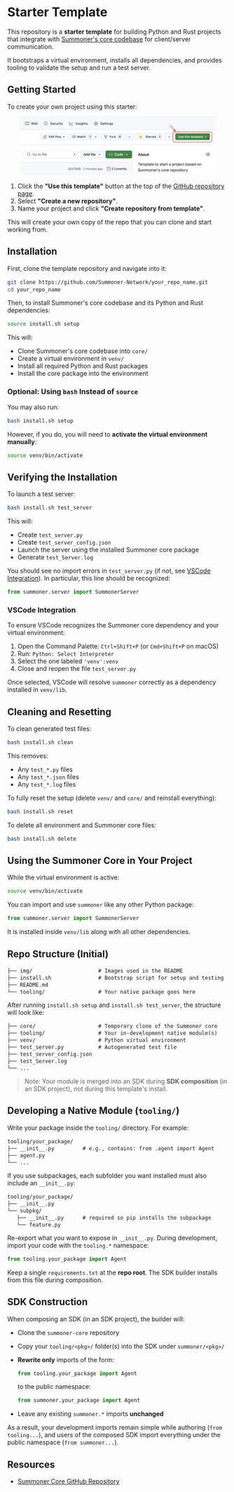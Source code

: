 # Starter Template

This repository is a **starter template** for building Python and Rust projects that integrate with [Summoner's core codebase](https://github.com/Summoner-Network/summoner-core) for client/server communication.

It bootstraps a virtual environment, installs all dependencies, and provides tooling to validate the setup and run a test server.

## Getting Started

To create your own project using this starter:

<p align="center">
  <img width="450px" src="img/use_template.png" alt="Use this template button screenshot" />
</p>

1. Click the **"Use this template"** button at the top of the [GitHub repository page](https://github.com/Summoner-Network/starter-template).
2. Select **"Create a new repository"**.
3. Name your project and click **"Create repository from template"**.

This will create your own copy of the repo that you can clone and start working from.

## Installation

First, clone the template repository and navigate into it:

```bash
git clone https://github.com/Summoner-Network/your_repo_name.git
cd your_repo_name
```

Then, to install Summoner's core codebase and its Python and Rust dependencies:

```bash
source install.sh setup
```

This will:

* Clone Summoner's core codebase into `core/`
* Create a virtual environment in `venv/`
* Install all required Python and Rust packages
* Install the core package into the environment

### Optional: Using `bash` Instead of `source`

You may also run:

```bash
bash install.sh setup
```

However, if you do, you will need to **activate the virtual environment manually**:

```bash
source venv/bin/activate
```

## Verifying the Installation

To launch a test server:

```bash
bash install.sh test_server
```

This will:

* Create `test_server.py`
* Create `test_server_config.json`
* Launch the server using the installed Summoner core package
* Generate `test_Server.log`

You should see no import errors in `test_server.py` (if not, see [VSCode Integration](#vscode-integration)). In particular, this line should be recognized:

```python
from summoner.server import SummonerServer
```

### VSCode Integration

To ensure VSCode recognizes the Summoner core dependency and your virtual environment:

1. Open the Command Palette: `Ctrl+Shift+P` (or `Cmd+Shift+P` on macOS)
2. Run: `Python: Select Interpreter`
3. Select the one labeled `'venv':venv`
4. Close and reopen the file `test_server.py`

Once selected, VSCode will resolve `summoner` correctly as a dependency installed in `venv/lib`.

## Cleaning and Resetting

To clean generated test files:

```bash
bash install.sh clean
```

This removes:

* Any `test_*.py` files
* Any `test_*.json` files
* Any `test_*.log` files

To fully reset the setup (delete `venv/` and `core/` and reinstall everything):

```bash
bash install.sh reset
```

To delete all environment and Summoner core files:

```bash
bash install.sh delete
```

## Using the Summoner Core in Your Project

While the virtual environment is active:

```bash
source venv/bin/activate
```

You can import and use `summoner` like any other Python package:

```python
from summoner.server import SummonerServer
```

It is installed inside `venv/lib` along with all other dependencies.

## Repo Structure (Initial)

```
├── img/                     # Images used in the README
├── install.sh               # Bootstrap script for setup and testing
├── README.md
└── tooling/                 # Your native package goes here
```

After running `install.sh setup` and `install.sh test_server`, the structure will look like:

```
├── core/                    # Temporary clone of the Summoner core
├── tooling/                 # Your in-development native module(s)
├── venv/                    # Python virtual environment
├── test_server.py           # Autogenerated test file
├── test_server_config.json
├── test_Server.log
└── ...
```

> Note: Your module is merged into an SDK during **SDK composition** (in an SDK project), not during this template's install.

## Developing a Native Module (`tooling/`)

Write your package inside the `tooling/` directory. For example:

```
tooling/your_package/
├── __init__.py         # e.g., contains: from .agent import Agent
├── agent.py
└── ...
```

If you use subpackages, each subfolder you want installed must also include an `__init__.py`:

```
tooling/your_package/
├── __init__.py
└── subpkg/
   ├── __init__.py      # required so pip installs the subpackage
   └── feature.py
```

Re-export what you want to expose in `__init__.py`. During development, import your code with the `tooling.*` namespace:

```python
from tooling.your_package import Agent
```

Keep a single `requirements.txt` at the **repo root**. The SDK builder installs from this file during composition.

## SDK Construction

When composing an SDK (in an SDK project), the builder will:

* Clone the `summoner-core` repository
* Copy your `tooling/<pkg>/` folder(s) into the SDK under `summoner/<pkg>/`
* **Rewrite only** imports of the form:

  ```python
  from tooling.your_package import Agent
  ```

  to the public namespace:

  ```python
  from summoner.your_package import Agent
  ```
* Leave any existing `summoner.*` imports **unchanged**

As a result, your development imports remain simple while authoring (`from tooling...`), and users of the composed SDK import everything under the public namespace (`from summoner...`).

## Resources

* [Summoner Core GitHub Repository](https://github.com/Summoner-Network/summoner-core)
